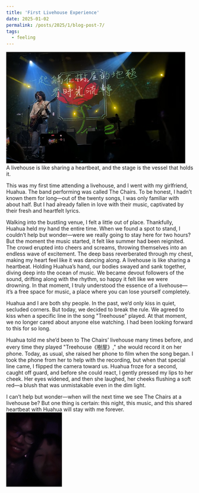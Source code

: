 ```yaml
---
title: 'First Livehouse Experience'
date: 2025-01-02 
permalink: /posts/2025/1/blog-post-7/
tags:
  - feeling
---
```


<img src='/images/shuwu1.png' height="300"> <br>
A livehouse is like sharing a heartbeat, 
and the stage is the vessel that holds it.<br>

This was my first time attending a livehouse, and I went with my girlfriend, Huahua. The band performing was called The Chairs. To be honest, I hadn’t known them for long—out of the twenty songs, I was only familiar with about half. But I had already fallen in love with their music, captivated by their fresh and heartfelt lyrics.

Walking into the bustling venue, I felt a little out of place. Thankfully, Huahua held my hand the entire time. When we found a spot to stand, I couldn’t help but wonder—were we really going to stay here for two hours? But the moment the music started, it felt like summer had been reignited. The crowd erupted into cheers and screams, throwing themselves into an endless wave of excitement. The deep bass reverberated through my chest, making my heart feel like it was dancing along. A livehouse is like sharing a heartbeat. Holding Huahua’s hand, our bodies swayed and sank together, diving deep into the ocean of music. We became devout followers of the sound, drifting along with the rhythm, so happy it felt like we were drowning. In that moment, I truly understood the essence of a livehouse—it’s a free space for music, a place where you can lose yourself completely.

Huahua and I are both shy people. In the past, we’d only kiss in quiet, secluded corners. But today, we decided to break the rule. We agreed to kiss when a specific line in the song "Treehouse" played. At that moment, we no longer cared about anyone else watching. I had been looking forward to this for so long.

Huahua told me she’d been to The Chairs’ livehouse many times before, and every time they played "Treehouse《樹屋》," she would record it on her phone. Today, as usual, she raised her phone to film when the song began. I took the phone from her to help with the recording, but when that special line came, I flipped the camera toward us. Huahua froze for a second, caught off guard, and before she could react, I gently pressed my lips to her cheek. Her eyes widened, and then she laughed, her cheeks flushing a soft red—a blush that was unmistakable even in the dim light.

I can’t help but wonder—when will the next time we see The Chairs at a livehouse be? But one thing is certain: this night, this music, and this shared heartbeat with Huahua will stay with me forever.<br>
<img src='/images/shuwu2.jpg' height="200">
